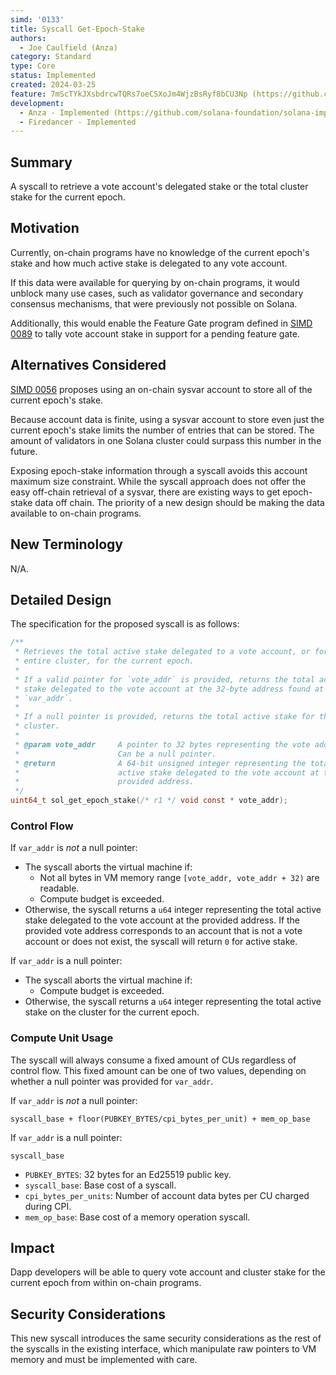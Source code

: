 ```yaml
---
simd: '0133'
title: Syscall Get-Epoch-Stake
authors:
  - Joe Caulfield (Anza)
category: Standard
type: Core
status: Implemented
created: 2024-03-25
feature: 7mScTYkJXsbdrcwTQRs7oeCSXoJm4WjzBsRyf8bCU3Np (https://github.com/anza-xyz/agave/issues/884)
development:
  - Anza - Implemented (https://github.com/solana-foundation/solana-improvement-documents/pull/133)
  - Firedancer - Implemented
---
```


## Summary

A syscall to retrieve a vote account's delegated stake or the total cluster
stake for the current epoch.

## Motivation

Currently, on-chain programs have no knowledge of the current epoch's stake and
how much active stake is delegated to any vote account.

If this data were available for querying by on-chain programs, it would unblock
many use cases, such as validator governance and secondary consensus mechanisms,
that were previously not possible on Solana.

Additionally, this would enable the Feature Gate program defined in
[SIMD 0089](./0089-programify-feature-gate-program.md) to tally vote account stake in
support for a pending feature gate.

## Alternatives Considered

[SIMD 0056](https://github.com/solana-foundation/solana-improvement-documents/pull/56)
proposes using an on-chain sysvar account to store all of the current epoch's
stake.

Because account data is finite, using a sysvar account to store even just the 
current epoch's stake limits the number of entries that can be stored. The
amount of validators in one Solana cluster could surpass this number in the
future.

Exposing epoch-stake information through a syscall avoids this account maximum
size constraint. While the syscall approach does not offer the easy off-chain
retrieval of a sysvar, there are existing ways to get epoch-stake data off
chain. The priority of a new design should be making the data available to
on-chain programs.

## New Terminology

N/A.

## Detailed Design

The specification for the proposed syscall is as follows:

```c
/**
 * Retrieves the total active stake delegated to a vote account, or for the
 * entire cluster, for the current epoch.
 *
 * If a valid pointer for `vote_addr` is provided, returns the total active
 * stake delegated to the vote account at the 32-byte address found at
 * `var_addr`.
 *
 * If a null pointer is provided, returns the total active stake for the
 * cluster.
 *
 * @param vote_addr     A pointer to 32 bytes representing the vote address.
 *                      Can be a null pointer.
 * @return              A 64-bit unsigned integer representing the total
 *                      active stake delegated to the vote account at the
 *                      provided address.
 */
uint64_t sol_get_epoch_stake(/* r1 */ void const * vote_addr);
```

### Control Flow

If `var_addr` is _not_ a null pointer:

- The syscall aborts the virtual machine if:
    - Not all bytes in VM memory range `[vote_addr, vote_addr + 32)` are
      readable.
    - Compute budget is exceeded.
- Otherwise, the syscall returns a `u64` integer representing the total active
  stake delegated to the vote account at the provided address.
  If the provided vote address corresponds to an account that is not a vote
  account or does not exist, the syscall will return `0` for active stake.

If `var_addr` is a null pointer:

- The syscall aborts the virtual machine if:
    - Compute budget is exceeded.
- Otherwise, the syscall returns a `u64` integer representing the total active
  stake on the cluster for the current epoch.

### Compute Unit Usage

The syscall will always consume a fixed amount of CUs regardless of control
flow. This fixed amount can be one of two values, depending on whether a null
pointer was provided for `var_addr`.

If `var_addr` is _not_ a null pointer:

```
syscall_base + floor(PUBKEY_BYTES/cpi_bytes_per_unit) + mem_op_base
```

If `var_addr` is a null pointer:

```
syscall_base
```

- `PUBKEY_BYTES`: 32 bytes for an Ed25519 public key.
- `syscall_base`: Base cost of a syscall.
- `cpi_bytes_per_units`: Number of account data bytes per CU charged during CPI.
- `mem_op_base`: Base cost of a memory operation syscall.

## Impact

Dapp developers will be able to query vote account and cluster stake for the
current epoch from within on-chain programs.

## Security Considerations

This new syscall introduces the same security considerations as the rest of the
syscalls in the existing interface, which manipulate raw pointers to VM memory
and must be implemented with care.


